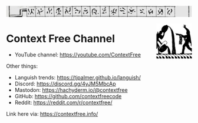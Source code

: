 ![](gulliver.jpg)

<img style="float: right; height: 96px" align="right" height="96" src="apprentice.jpg">

# Context Free Channel

- YouTube channel: https://youtube.com/ContextFree

Other things:

- Languish trends: https://tjpalmer.github.io/languish/
- Discord: https://discord.gg/4yJM5MbcAp
- Mastodon: <a rel="me" href="https://hachyderm.io/@contextfree">https://hachyderm.io/@contextfree</a>
- GitHub: https://github.com/contextfreecode
- Reddit: https://reddit.com/r/contextfree/

Link here via: https://contextfree.info/
